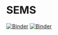 # SEMS
[![Binder](https://mybinder.org/badge_logo.svg)](https://hub.gke.mybinder.org/user/kvinlazy-sems-2mgxgs82/lab/workspaces/auto-c/https:/github.com/kvinlazy/SEMS/blob/master/index.ipynb)
[![Binder](https://mybinder.org/badge_logo.svg)](https://mybinder.org/v2/gh/kvinlazy/SEMS/master?urlpath=https%3A%2F%2Fgithub.com%2Fkvinlazy%2FSEMS%2Fblob%2Fmaster%2Ffinal_code.ipynb)
